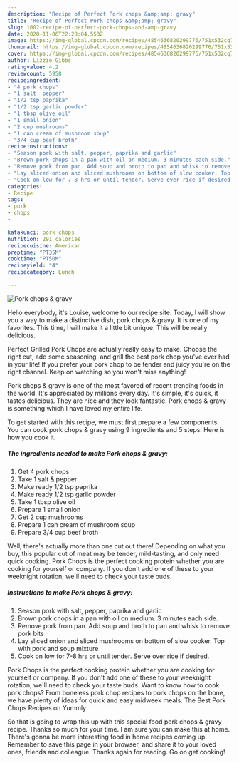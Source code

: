 ```yaml
---
description: "Recipe of Perfect Pork chops &amp;amp; gravy"
title: "Recipe of Perfect Pork chops &amp;amp; gravy"
slug: 1002-recipe-of-perfect-pork-chops-and-amp-gravy
date: 2020-11-06T22:28:04.553Z
image: https://img-global.cpcdn.com/recipes/4854636820299776/751x532cq70/pork-chops-gravy-recipe-main-photo.jpg
thumbnail: https://img-global.cpcdn.com/recipes/4854636820299776/751x532cq70/pork-chops-gravy-recipe-main-photo.jpg
cover: https://img-global.cpcdn.com/recipes/4854636820299776/751x532cq70/pork-chops-gravy-recipe-main-photo.jpg
author: Lizzie Gibbs
ratingvalue: 4.2
reviewcount: 5958
recipeingredient:
- "4 pork chops"
- "1 salt  pepper"
- "1/2 tsp paprika"
- "1/2 tsp garlic powder"
- "1 tbsp olive oil"
- "1 small onion"
- "2 cup mushrooms"
- "1 can cream of mushroom soup"
- "3/4 cup beef broth"
recipeinstructions:
- "Season pork with salt, pepper, paprika and garlic"
- "Brown pork chops in a pan with oil on medium. 3 minutes each side."
- "Remove pork from pan. Add soup and broth to pan and whisk to remove pork bits"
- "Lay sliced onion and sliced mushrooms on bottom of slow cooker. Top with pork and soup mixture"
- "Cook on low for 7-8 hrs or until tender. Serve over rice if desired."
categories:
- Recipe
tags:
- pork
- chops
- 

katakunci: pork chops  
nutrition: 291 calories
recipecuisine: American
preptime: "PT35M"
cooktime: "PT50M"
recipeyield: "4"
recipecategory: Lunch

---
```



![Pork chops &amp; gravy](https://img-global.cpcdn.com/recipes/4854636820299776/751x532cq70/pork-chops-gravy-recipe-main-photo.jpg)

Hello everybody, it's Louise, welcome to our recipe site. Today, I will show you a way to make a distinctive dish, pork chops &amp; gravy. It is one of my favorites. This time, I will make it a little bit unique. This will be really delicious.

Perfect Grilled Pork Chops are actually really easy to make. Choose the right cut, add some seasoning, and grill the best pork chop you&#39;ve ever had in your life! If you prefer your pork chop to be tender and juicy you&#39;re on the right channel. Keep on watching so you won&#39;t miss anything!

Pork chops &amp; gravy is one of the most favored of recent trending foods in the world. It's appreciated by millions every day. It's simple, it's quick, it tastes delicious. They are nice and they look fantastic. Pork chops &amp; gravy is something which I have loved my entire life.


To get started with this recipe, we must first prepare a few components. You can cook pork chops &amp; gravy using 9 ingredients and 5 steps. Here is how you cook it.

<!--inarticleads1-->

##### The ingredients needed to make Pork chops &amp; gravy:

1. Get 4 pork chops
1. Take 1 salt &amp; pepper
1. Make ready 1/2 tsp paprika
1. Make ready 1/2 tsp garlic powder
1. Take 1 tbsp olive oil
1. Prepare 1 small onion
1. Get 2 cup mushrooms
1. Prepare 1 can cream of mushroom soup
1. Prepare 3/4 cup beef broth


Well, there&#39;s actually more than one cut out there! Depending on what you buy, this popular cut of meat may be tender, mild-tasting, and only need quick cooking. Pork Chops is the perfect cooking protein whether you are cooking for yourself or company. If you don&#39;t add one of these to your weeknight rotation, we&#39;ll need to check your taste buds. 

<!--inarticleads2-->

##### Instructions to make Pork chops &amp; gravy:

1. Season pork with salt, pepper, paprika and garlic
1. Brown pork chops in a pan with oil on medium. 3 minutes each side.
1. Remove pork from pan. Add soup and broth to pan and whisk to remove pork bits
1. Lay sliced onion and sliced mushrooms on bottom of slow cooker. Top with pork and soup mixture
1. Cook on low for 7-8 hrs or until tender. Serve over rice if desired.


Pork Chops is the perfect cooking protein whether you are cooking for yourself or company. If you don&#39;t add one of these to your weeknight rotation, we&#39;ll need to check your taste buds. Want to know how to cook pork chops? From boneless pork chop recipes to pork chops on the bone, we have plenty of ideas for quick and easy midweek meals. The Best Pork Chops Recipes on Yummly 

So that is going to wrap this up with this special food pork chops &amp; gravy recipe. Thanks so much for your time. I am sure you can make this at home. There's gonna be more interesting food in home recipes coming up. Remember to save this page in your browser, and share it to your loved ones, friends and colleague. Thanks again for reading. Go on get cooking!
